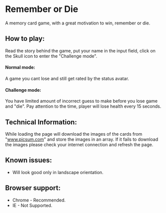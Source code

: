 # Remember or Die

A memory card game, with a great motivation to win, remember or die.

## How to play:
Read the story behind the game, put your name in the input field,
click on the Skull icon to enter the "Challenge mode".

#### Normal mode:
A game you cant lose and still get rated by the status avatar.

#### Challenge mode:
You have limited amount of incorrect guess to make before you lose
game and "die". Pay attention to the time, player will lose health
every 15 seconds.


## Technical Information:
While loading the page will download the images of the cards from "www.picsum.com"
and store the images in an array. If it fails to download the images please check 
your internet connection and refresh the page.

## Known issues:
* Will look good only in landscape orientation.

## Browser support:

* Chrome - Recommended.
* IE - Not Supported.
